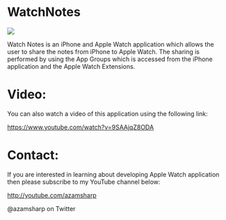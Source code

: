 WatchNotes
==========

<img src="https://dl.dropboxusercontent.com/u/20116434/WatchNotes.gif">

Watch Notes is an iPhone and Apple Watch application which allows the user to share the notes from iPhone to Apple Watch. The sharing is performed by using the App Groups which is accessed from the iPhone application and the Apple Watch Extensions. 

<h1>Video: </h1>

You can also watch a video of this application using the following link: 

https://www.youtube.com/watch?v=9SAAjqZ8ODA

<h1>Contact: </h1>

If you are interested in learning about developing Apple Watch application then please subscribe to my YouTube channel below: 

http://youtube.com/azamsharp

@azamsharp on Twitter






